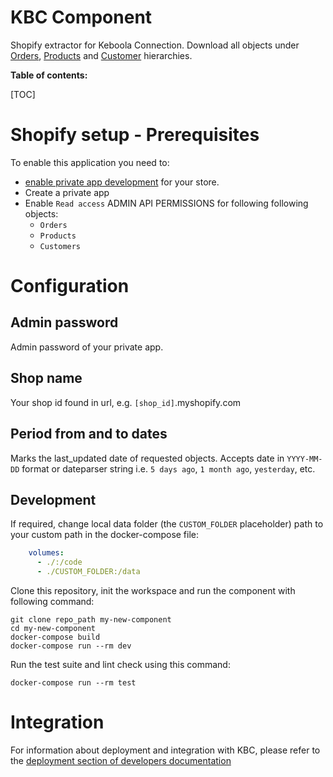 # KBC Component

Shopify extractor for Keboola Connection. 
Download all objects under [Orders](https://shopify.dev/docs/admin-api/rest/reference/orders/order#index-2020-10), 
[Products](https://shopify.dev/docs/admin-api/rest/reference/products/product) and 
[Customer](https://shopify.dev/docs/admin-api/rest/reference/customers) hierarchies.


**Table of contents:**  
  
[TOC]


# Shopify setup - Prerequisites

To enable this application you need to:
 
- [enable private app development](https://help.shopify.com/en/manual/apps/private-apps#enable-private-app-development-from-the-shopify-admin) for your store. 
- Create a private app
- Enable `Read access` ADMIN API PERMISSIONS for following following objects:
    - `Orders`
    - `Products`
    - `Customers`
    
 


# Configuration

## Admin password

Admin password of your private app.

## Shop name

Your shop id found in url, e.g. `[shop_id]`.myshopify.com

## Period from and to dates

Marks the last_updated date of requested objects. 
Accepts date in `YYYY-MM-DD` format or dateparser string i.e. `5 days ago`, `1 month ago`, `yesterday`, etc.



## Development

If required, change local data folder (the `CUSTOM_FOLDER` placeholder) path to your custom path in the docker-compose file:

```yaml
    volumes:
      - ./:/code
      - ./CUSTOM_FOLDER:/data
```

Clone this repository, init the workspace and run the component with following command:

```
git clone repo_path my-new-component
cd my-new-component
docker-compose build
docker-compose run --rm dev
```

Run the test suite and lint check using this command:

```
docker-compose run --rm test
```

# Integration

For information about deployment and integration with KBC, please refer to the [deployment section of developers documentation](https://developers.keboola.com/extend/component/deployment/) 